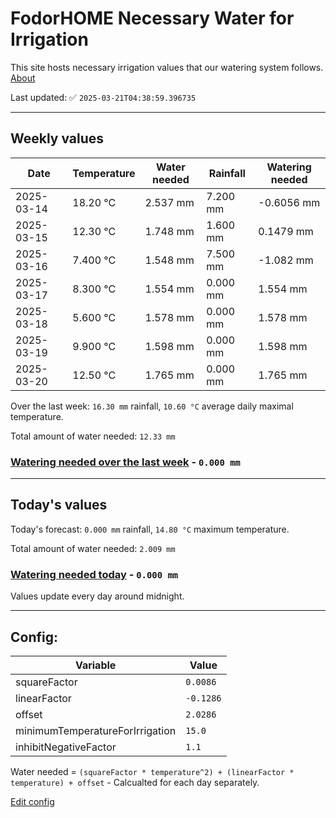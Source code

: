 # FodorHOME Necessary Water for Irrigation

This site hosts necessary irrigation values that our watering system follows. [About](https://github.com/redyau/irrigation)

Last updated: ✅ `2025-03-21T04:38:59.396735`

---

## Weekly values

| Date | Temperature | Water needed | Rainfall | Watering needed |
|-----|-----|-----|-----|-----|
| 2025-03-14 | 18.20 °C | 2.537 mm | 7.200 mm | -0.6056 mm |
| 2025-03-15 | 12.30 °C | 1.748 mm | 1.600 mm | 0.1479 mm |
| 2025-03-16 | 7.400 °C | 1.548 mm | 7.500 mm | -1.082 mm |
| 2025-03-17 | 8.300 °C | 1.554 mm | 0.000 mm | 1.554 mm |
| 2025-03-18 | 5.600 °C | 1.578 mm | 0.000 mm | 1.578 mm |
| 2025-03-19 | 9.900 °C | 1.598 mm | 0.000 mm | 1.598 mm |
| 2025-03-20 | 12.50 °C | 1.765 mm | 0.000 mm | 1.765 mm |


Over the last week: `16.30 mm` rainfall, `10.60 °C` average daily maximal temperature.

Total amount of water needed: `12.33 mm`

### [Watering needed over the last week](lastweek.txt) - `0.000 mm`

---

## Today's values

Today's forecast: `0.000 mm` rainfall, `14.80 °C` maximum temperature.

Total amount of water needed: `2.009 mm`

### [Watering needed today](today.txt) - `0.000 mm`

Values update every day around midnight.

---

## Config:

| Variable | Value |
|-----|-----|
| squareFactor | `0.0086` |
| linearFactor | `-0.1286` |
| offset | `2.0286` |
| minimumTemperatureForIrrigation | `15.0` |
| inhibitNegativeFactor | `1.1` |

Water needed = `(squareFactor * temperature^2) + (linearFactor * temperature) + offset` - Calcualted for each day separately.

[Edit config](https://github.com/RedyAu/irrigation/edit/main/config.json)
